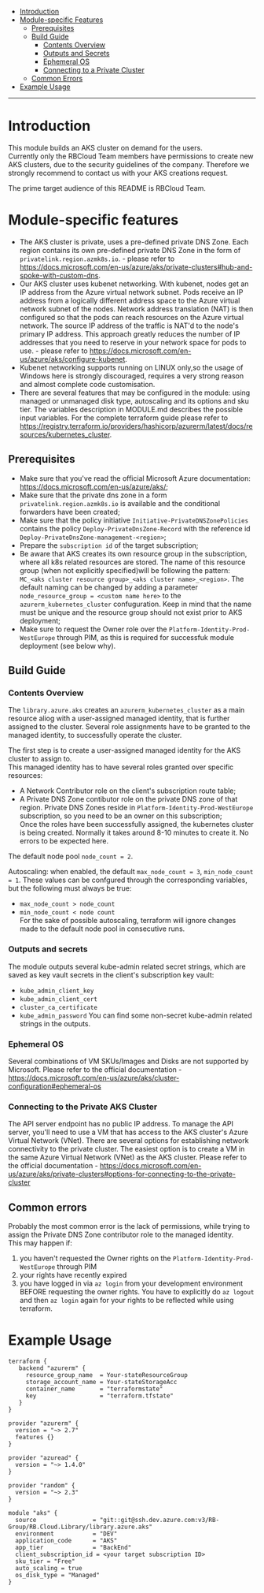 - [Introduction](#introduction)
- [Module-specific Features](#module-specific-features)
  - [Prerequisites](#prerequisites)
  - [Build Guide](#technical-architecture)
    - [Contents Overview](#contents-overview)
    - [Outputs and Secrets](#outputs-and-secrets)
    - [Ephemeral OS](#ephemeral-os)
    - [Connecting to a Private Cluster](#connecting-to-a-private-cluster)
  - [Common Errors](#service-configuration)
- [Example Usage](#example-usage)
---

# Introduction 

This module builds an AKS cluster on demand for the users.   
Currently only the RBCloud Team members have permissions to create new AKS clusters, due to the security guidelines of the company.
Therefore we strongly recommend to contact us with your AKS creations request.

The prime target audience of this README is RBCloud Team. 

# Module-specific features

- The AKS cluster is private, uses a pre-defined private DNS Zone. Each region contains its own pre-defined private DNS Zone in the form of ``` privatelink.region.azmk8s.io ```. - please refer to https://docs.microsoft.com/en-us/azure/aks/private-clusters#hub-and-spoke-with-custom-dns.
- Our AKS cluster uses kubenet networking. With kubenet, nodes get an IP address from the Azure virtual network subnet. Pods receive an IP address from a logically different address space to the Azure virtual network subnet of the nodes. Network address translation (NAT) is then configured so that the pods can reach resources on the Azure virtual network. The source IP address of the traffic is NAT'd to the node's primary IP address. This approach greatly reduces the number of IP addresses that you need to reserve in your network space for pods to use. - please refer to https://docs.microsoft.com/en-us/azure/aks/configure-kubenet. 
- Kubenet networking supports running on LINUX only,so the usage of Windows here is strongly discouraged, requires a very strong reason and almost complete code customisation.
- There are several features that may be configured in the module: using managed or unmanaged disk type, autoscaling and its options and sku tier. The variables description in MODULE.md describes the possible input variables. For the complete terraform guide please refer to https://registry.terraform.io/providers/hashicorp/azurerm/latest/docs/resources/kubernetes_cluster. 

## Prerequisites 

- Make sure that you've read the official Microsoft Azure documentation: https://docs.microsoft.com/en-us/azure/aks/;
- Make sure that the private dns zone in a form ``` privatelink.region.azmk8s.io ``` is available and the conditional forwarders have been created;
- Make sure that the policy initiative ``` Initiative-PrivateDNSZonePolicies ``` contains the policy ``` Deploy-PrivateDnsZone-Record ``` with the reference id ``` Deploy-PrivateDnsZone-management-<region> ```;
- Prepare the ``` subscription id ``` of the target subscription;
- Be aware that AKS creates its own resource group in the subscription, where all k8s related resources are stored. The name of this resource group (when not explicitly specified)will be following the pattern: ``` MC_<aks cluster resource group>_<aks cluster name>_<region> ```. The default naming can be changed by adding a parameter ``` node_resource_group = <custom name here>``` to the ``` azurerm_kubernetes_cluster ``` confuguration. Keep in mind that the name must be unique and the resource group should not exist prior to AKS deployment;
- Make sure to request the Owner role over the ``` Platform-Identity-Prod-WestEurope ``` through PIM, as this is required for successfuk module deployment (see below why).


## Build Guide

### Contents Overview

The ``` library.azure.aks ``` creates an ``` azurerm_kubernetes_cluster ``` as a main resource aliog with a user-assigned managed identity, that is further assigned to the cluster.  Several role assignments have to be granted to the managed identity, to successfully operate the cluster. 

The first step is to create a user-assigned managed identity for the AKS cluster to assign to.   
This managed identity has to have several roles granted over specific resources: 
- A Network Contributor role on the client's subscription route table;
- A Private DNS Zone contibutor role on the private DNS zone of that region. Private DNS Zones reside in ``` Platform-Identity-Prod-WestEurope ``` subscription, so you need to be an owner on this subscription;  
Once the roles have been successfully assigned, the kubernetes cluster is being created. Normally it takes around 8-10 minutes to create it. No errors to be expected here. 

The default node pool ``` node_count = 2 ```. 

Autoscaling: when enabled, the default ```max_node_count = 3```, ```min_node_count = 1```. These values can be confgured through the corresponding variables, but the following must always be true: 
- ```max_node_count > node_count ```
- ```min_node_count < node count ```  
For the sake of possible autoscaling, terraform will ignore changes made to the default node pool in consecutive runs. 

### Outputs and secrets 

The module outputs several kube-admin related secret strings, which are saved as key vault secrets in the client's subscription key vault: 
- ```kube_admin_client_key``` 
- ```kube_admin_client_cert```
- ```cluster_ca_certificate``` 
- ```kube_admin_password``` 
You can find some non-secret kube-admin related strings in the outputs.

### Ephemeral OS 

Several combinations of VM SKUs/Images and Disks are not supported by Microsoft. Please refer to the official documentation - https://docs.microsoft.com/en-us/azure/aks/cluster-configuration#ephemeral-os 

### Connecting to the Private AKS Cluster 

The API server endpoint has no public IP address. To manage the API server, you'll need to use a VM that has access to the AKS cluster's Azure Virtual Network (VNet). There are several options for establishing network connectivity to the private cluster. The easiest option is to create a VM in the same Azure Virtual Network (VNet) as the AKS cluster. Please refer to the official documentation - https://docs.microsoft.com/en-us/azure/aks/private-clusters#options-for-connecting-to-the-private-cluster 

## Common errors

Probably the most common error is the lack of permissions, while trying to assign the Private DNS Zone contributor role to the managed identity.   
This may happen if:   
1) you haven't requested the Owner rights on the ``` Platform-Identity-Prod-WestEurope ``` through PIM 
2) your rights have recently expired 
3) you have logged in via ``` az login ``` from your development environment BEFORE requesting the owner rights. You have to explicitly do ``` az logout ``` and then ``` az login ``` again for your rights to be reflected while using terraform. 

# Example Usage


```
terraform {
   backend "azurerm" {
     resource_group_name  = Your-stateResourceGroup
     storage_account_name = Your-stateStorageAcc
     container_name       = "terraformstate"
     key                  = "terraform.tfstate"
   }
}

provider "azurerm" {
  version = "~> 2.7"
  features {}
}

provider "azuread" {
  version = "~> 1.4.0"
}

provider "random" {
  version = "~> 2.3"
}

module "aks" {
  source                = "git::git@ssh.dev.azure.com:v3/RB-Group/RB.Cloud.Library/library.azure.aks"
  environment           = "DEV"
  application_code      = "AKS"
  app_tier              = "BackEnd"
  client_subscription_id = <your target subscription ID>
  sku_tier = "Free"
  auto_scaling = true
  os_disk_type = "Managed" 
}

```
 


